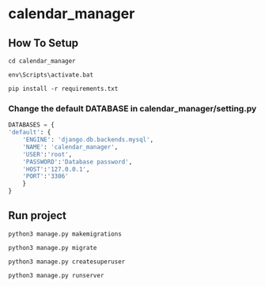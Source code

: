 # calendar_manager

## How To Setup
```
cd calendar_manager
```
```
env\Scripts\activate.bat
```

```
pip install -r requirements.txt
```
### Change the default DATABASE in calendar_manager/setting.py
```python
DATABASES = {
'default': {
    'ENGINE': 'django.db.backends.mysql',
    'NAME': 'calendar_manager',
    'USER':'root',
    'PASSWORD':'Database password',
    'HOST':'127.0.0.1',
    'PORT':'3306'
    }
}
```

## Run project
```
python3 manage.py makemigrations
```
```
python3 manage.py migrate
```
```
python3 manage.py createsuperuser
```
```
python3 manage.py runserver
```

